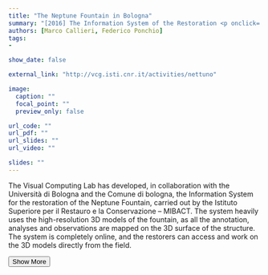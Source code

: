 ```yaml
---
title: "The Neptune Fountain in Bologna"
summary: "[2016] The Information System of the Restoration <p onclick='this.style.display=\"block\"; event.preventDefault();' style='overflow: hidden; display: -webkit-box; -webkit-line-clamp: 3; -webkit-box-orient: vertical;'>The Visual Computing Lab has developed, in collaboration with the Università di Bologna and the Comune di bologna, the Information System for the restoration of the Neptune Fountain, carried out by the Istituto Superiore per il Restauro e la Conservazione – MIBACT. The system heavily uses the high-resolution 3D models of the fountain, as all the annotation, analyses and observations are mapped on the 3D surface of the structure. The system is completely online, and the restorers can access and work on the 3D models directly from the field.</p>"
authors: [Marco Callieri, Federico Ponchio]
tags: 
- 

show_date: false

external_link: "http://vcg.isti.cnr.it/activities/nettuno"

image:
  caption: ""
  focal_point: ""
  preview_only: false

url_code: ""
url_pdf: ""
url_slides: ""
url_video: ""

slides: ""
---
```

<p>The Visual Computing Lab has developed, in collaboration with the Università di Bologna and the Comune di bologna, the Information System for the restoration of the Neptune Fountain, carried out by the Istituto Superiore per il Restauro e la Conservazione – MIBACT. The system heavily uses the high-resolution 3D models of the fountain, as all the annotation, analyses and observations are mapped on the 3D surface of the structure. The system is completely online, and the restorers can access and work on the 3D models directly from the field.</p>
<button onclick="console.log('a')">Show More</button>
